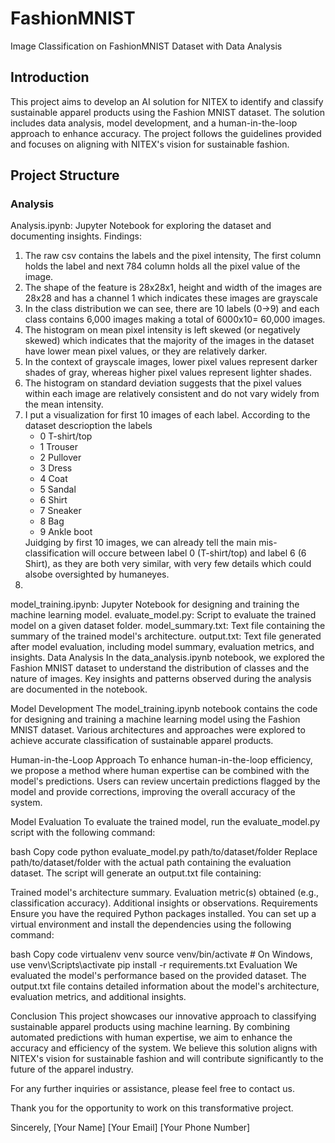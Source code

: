 # FashionMNIST
Image Classification on FashionMNIST Dataset with Data Analysis


## Introduction
This project aims to develop an AI solution for NITEX to identify and classify sustainable apparel products using the Fashion MNIST dataset. The solution includes data analysis, model development, and a human-in-the-loop approach to enhance accuracy. The project follows the guidelines provided and focuses on aligning with NITEX's vision for sustainable fashion.

## Project Structure

### Analysis
  Analysis.ipynb: Jupyter Notebook for exploring the dataset and documenting insights.
  Findings: 
  1. The raw csv contains the labels and the pixel intensity, The first column holds the label and next 784 column holds all the pixel value of the image.
  2. The shape of the feature is 28x28x1, height and width of the images are 28x28 and has a channel 1 which indicates these images are grayscale
  3. In the class distribution we can see, there are 10 labels (0->9) and each class contains 6,000 images making a total of 6000x10= 60,000 images.
  4. The histogram on mean pixel intensity is left skewed (or negatively skewed) which indicates that the majority of the images in the dataset have lower mean pixel values, or they are relatively darker.
  5. In the context of grayscale images, lower pixel values represent darker shades of gray, whereas higher pixel values represent lighter shades.
  6. The histogram on standard deviation suggests that the pixel values within each image are relatively consistent and do not vary widely from the mean intensity.
  7. I put a visualization for first 10 images of each label. According to the dataset descrioption the labels <ul>  <li>0 T-shirt/top </li> <li>1 Trouser</li> <li>2 Pullover </li> <li>3 Dress </li> <li>4 Coat </li><li>5 Sandal </li> <li>6 Shirt </li> <li>7 Sneaker </li> <li>8 Bag </li> <li>9 Ankle boot </li> </ul> Juidging by first 10 images, we can already tell the main mis-classification will occure between label 0 (T-shirt/top) and label 6 (6 Shirt), as they are both very similar, with very few details which could alsobe oversighted by humaneyes.
  8. 





model_training.ipynb: Jupyter Notebook for designing and training the machine learning model.
evaluate_model.py: Script to evaluate the trained model on a given dataset folder.
model_summary.txt: Text file containing the summary of the trained model's architecture.
output.txt: Text file generated after model evaluation, including model summary, evaluation metrics, and insights.
Data Analysis
In the data_analysis.ipynb notebook, we explored the Fashion MNIST dataset to understand the distribution of classes and the nature of images. Key insights and patterns observed during the analysis are documented in the notebook.

Model Development
The model_training.ipynb notebook contains the code for designing and training a machine learning model using the Fashion MNIST dataset. Various architectures and approaches were explored to achieve accurate classification of sustainable apparel products.

Human-in-the-Loop Approach
To enhance human-in-the-loop efficiency, we propose a method where human expertise can be combined with the model's predictions. Users can review uncertain predictions flagged by the model and provide corrections, improving the overall accuracy of the system.

Model Evaluation
To evaluate the trained model, run the evaluate_model.py script with the following command:

bash
Copy code
python evaluate_model.py path/to/dataset/folder
Replace path/to/dataset/folder with the actual path containing the evaluation dataset.
The script will generate an output.txt file containing:

Trained model's architecture summary.
Evaluation metric(s) obtained (e.g., classification accuracy).
Additional insights or observations.
Requirements
Ensure you have the required Python packages installed. You can set up a virtual environment and install the dependencies using the following command:

bash
Copy code
virtualenv venv
source venv/bin/activate  # On Windows, use venv\Scripts\activate
pip install -r requirements.txt
Evaluation
We evaluated the model's performance based on the provided dataset. The output.txt file contains detailed information about the model's architecture, evaluation metrics, and additional insights.

Conclusion
This project showcases our innovative approach to classifying sustainable apparel products using machine learning. By combining automated predictions with human expertise, we aim to enhance the accuracy and efficiency of the system. We believe this solution aligns with NITEX's vision for sustainable fashion and will contribute significantly to the future of the apparel industry.

For any further inquiries or assistance, please feel free to contact us.

Thank you for the opportunity to work on this transformative project.

Sincerely,
[Your Name]
[Your Email]
[Your Phone Number]
